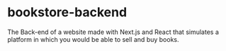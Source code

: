# bookstore-backend
The Back-end of a website made with Next.js and React that simulates a platform in which you would be able to sell and buy books.
